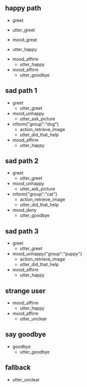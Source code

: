 
## happy path   
* greet			
 - utter_greet  
* mood_great     
 - utter_happy
* mood_affirm
  - utter_happy
* mood_affirm
  - utter_goodbye 

## sad path 1               
* greet
  - utter_greet             
* mood_unhappy
  - utter_ask_picture
* inform{"group":"dog"}  
  - action_retrieve_image
  - utter_did_that_help
* mood_affirm
  - utter_happy

## sad path 2
* greet
  - utter_greet
* mood_unhappy
  - utter_ask_picture
* inform{"group":"cat"}
  - action_retrieve_image
  - utter_did_that_help
* mood_deny
  - utter_goodbye
  
## sad path 3
* greet
  - utter_greet
* mood_unhappy{"group":"puppy"}
  - action_retrieve_image
  - utter_did_that_help
* mood_affirm
  - utter_happy
  
## strange user
* mood_affirm
  - utter_happy
* mood_affirm
  - utter_unclear

## say goodbye
* goodbye
  - utter_goodbye

## fallback
- utter_unclear

